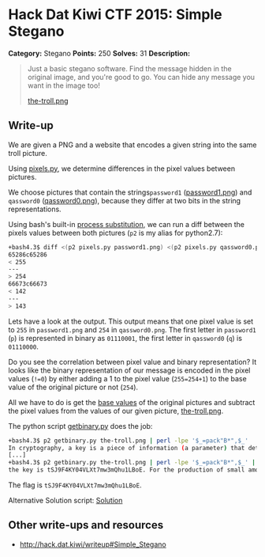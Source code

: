 # Hack Dat Kiwi CTF 2015: Simple Stegano

**Category:** Stegano
**Points:** 250
**Solves:** 31
**Description:**

> Just a basic stegano software. Find the message hidden in the original image, and you're good to go. You can hide any message you want in the image too!
> 
> [the-troll.png](./the-troll.png)


## Write-up

We are given a PNG and a website that encodes a given string into the same troll picture.

Using [pixels.py](./pixels.py), we determine differences in the pixel values between pictures.

We choose pictures that contain the strings`password1` ([password1.png](./password1.png)) and `qassword0` ([qassword0.png](./qassword0.png)), because they differ at two bits in the string representations.

Using bash's built-in [process substitution](https://en.wikipedia.org/wiki/Process_substitution), we can run a diff between the pixels values between both pictures (`p2` is my alias for python2.7):

```bash
+bash4.3$ diff <(p2 pixels.py password1.png) <(p2 pixels.py qassword0.png)
65286c65286
< 255
---
> 254
66673c66673
< 142
---
> 143
```

Lets have a look at the output. This output means that one pixel value is set to `255` in `password1.png` and `254` in `qassword0.png`.
The first letter in `password1` (`p`) is represented in binary as `01110001`, the first letter in `qassword0` (`q`) is `01110000`.

Do you see the correlation between pixel value and binary representation?
It looks like the binary representation of our message is encoded in the pixel values (`!=0`) by either adding a 1 to the pixel value (`255=254+1`) to the base value of the original picture or not (`254`).

All we have to do is get the [base values](./basenumbers) of the original pictures and subtract the pixel values from the values of our given picture, [the-troll.png](the-troll.png).

The python script [getbinary.py](./getbinary.py) does the job:

```bash
+bash4.3$ p2 getbinary.py the-troll.png | perl -lpe '$_=pack"B*",$_'
In cryptography, a key is a piece of information (a parameter) that determines the functional [...]
[...]
+bash4.3$ p2 getbinary.py the-troll.png | perl -lpe '$_=pack"B*",$_' | grep -Eoi 'the key is .*'
the key is tSJ9F4KY04VLXt7mw3mQhu1LBoE. For the production of small amounts of keying material, ordinary dice provide a good source of high quality randomness.
```

The flag is `tSJ9F4KY04VLXt7mw3mQhu1LBoE`.

Alternative Solution script: [Solution](./stegano.py)

## Other write-ups and resources

* <http://hack.dat.kiwi/writeup#Simple_Stegano>
